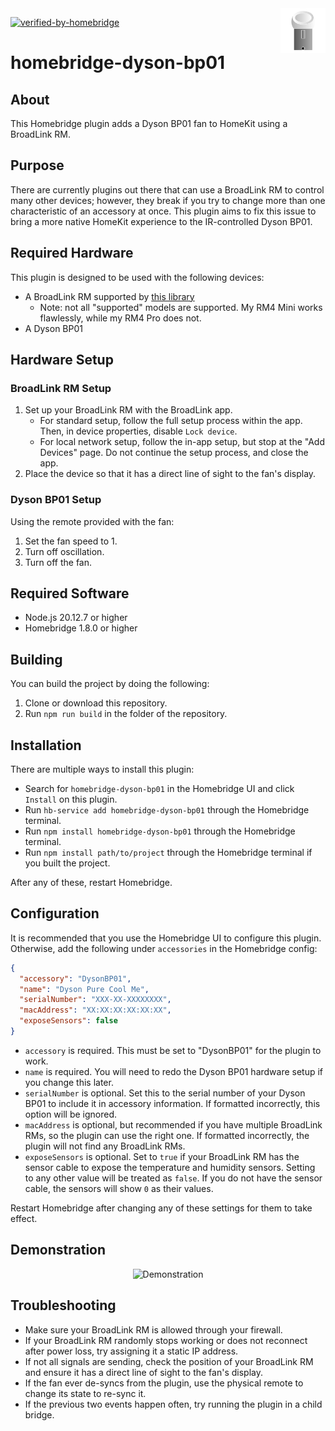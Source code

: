 <img src="https://github.com/jeremynoesen/homebridge-dyson-bp01/blob/main/img/Logo.svg" alt="Logo" title="Logo" align="right" width="72" height="72" />

[![verified-by-homebridge](https://img.shields.io/badge/homebridge-verified-blueviolet?color=%23491F59&style=for-the-badge&logoColor=%23FFFFFF&logo=homebridge)](https://github.com/homebridge/homebridge/wiki/Verified-Plugins)

# homebridge-dyson-bp01

## About

This Homebridge plugin adds a Dyson BP01 fan to HomeKit using a BroadLink RM.

## Purpose

There are currently plugins out there that can use a BroadLink RM to control many other devices; however, they break if you try to change more than one characteristic of an accessory at once. This plugin aims to fix this issue to bring a more native HomeKit experience to the IR-controlled Dyson BP01.

## Required Hardware

This plugin is designed to be used with the following devices:

- A BroadLink RM supported by [this library](https://github.com/kiwi-cam/broadlinkjs-rm)
  - Note: not all "supported" models are supported. My RM4 Mini works flawlessly, while my RM4 Pro does not.
- A Dyson BP01

## Hardware Setup

### BroadLink RM Setup

1. Set up your BroadLink RM with the BroadLink app.
    - For standard setup, follow the full setup process within the app. Then, in device properties, disable `Lock device`.
    - For local network setup, follow the in-app setup, but stop at the "Add Devices" page. Do not continue the setup process, and close the app.
2. Place the device so that it has a direct line of sight to the fan's display.

### Dyson BP01 Setup

Using the remote provided with the fan:

1. Set the fan speed to 1.
2. Turn off oscillation.
3. Turn off the fan.

## Required Software

- Node.js 20.12.7 or higher
- Homebridge 1.8.0 or higher

## Building

You can build the project by doing the following:

1. Clone or download this repository.
2. Run `npm run build` in the folder of the repository.

## Installation

There are multiple ways to install this plugin:

- Search for `homebridge-dyson-bp01` in the Homebridge UI and click `Install` on this plugin.
- Run `hb-service add homebridge-dyson-bp01` through the Homebridge terminal.
- Run `npm install homebridge-dyson-bp01` through the Homebridge terminal.
- Run `npm install path/to/project` through the Homebridge terminal if you built the project.

After any of these, restart Homebridge.

## Configuration

It is recommended that you use the Homebridge UI to configure this plugin. Otherwise, add the following under `accessories` in the Homebridge config:

```json
{
  "accessory": "DysonBP01",
  "name": "Dyson Pure Cool Me",
  "serialNumber": "XXX-XX-XXXXXXXX",
  "macAddress": "XX:XX:XX:XX:XX:XX",
  "exposeSensors": false
}
```

- `accessory` is required. This must be set to "DysonBP01" for the plugin to work.
- `name` is required. You will need to redo the Dyson BP01 hardware setup if you change this later.
- `serialNumber` is optional. Set this to the serial number of your Dyson BP01 to include it in accessory information. If formatted incorrectly, this option will be ignored.
- `macAddress` is optional, but recommended if you have multiple BroadLink RMs, so the plugin can use the right one. If formatted incorrectly, the plugin will not find any BroadLink RMs.
- `exposeSensors` is optional. Set to `true` if your BroadLink RM has the sensor cable to expose the temperature and humidity sensors. Setting to any other value will be treated as `false`. If you do not have the sensor cable, the sensors will show `0` as their values.

Restart Homebridge after changing any of these settings for them to take effect.

## Demonstration

<div align="center"><img src="https://github.com/jeremynoesen/homebridge-dyson-bp01/blob/main/img/Demo.gif" alt="Demonstration" title="Demonstration" /></div>

## Troubleshooting

- Make sure your BroadLink RM is allowed through your firewall.
- If your BroadLink RM randomly stops working or does not reconnect after power loss, try assigning it a static IP address.
- If not all signals are sending, check the position of your BroadLink RM and ensure it has a direct line of sight to the fan's display.
- If the fan ever de-syncs from the plugin, use the physical remote to change its state to re-sync it.
- If the previous two events happen often, try running the plugin in a child bridge.